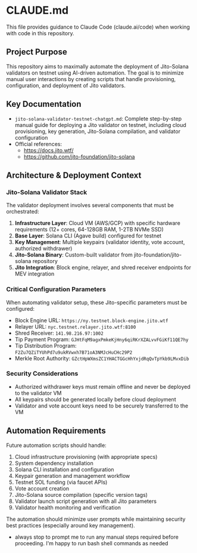 # CLAUDE.md

This file provides guidance to Claude Code (claude.ai/code) when working with code in this repository.

## Project Purpose

This repository aims to maximally automate the deployment of Jito-Solana validators on testnet using AI-driven automation. The goal is to minimize manual user interactions by creating scripts that handle provisioning, configuration, and deployment of Jito validators.

## Key Documentation

- `jito-solana-validator-testnet-chatgpt.md`: Complete step-by-step manual guide for deploying a Jito validator on testnet, including cloud provisioning, key generation, Jito-Solana compilation, and validator configuration
- Official references:
  - https://docs.jito.wtf/
  - https://github.com/jito-foundation/jito-solana

## Architecture & Deployment Context

### Jito-Solana Validator Stack
The validator deployment involves several components that must be orchestrated:

1. **Infrastructure Layer**: Cloud VM (AWS/GCP) with specific hardware requirements (12+ cores, 64-128GB RAM, 1-2TB NVMe SSD)
2. **Base Layer**: Solana CLI (Agave build) configured for testnet
3. **Key Management**: Multiple keypairs (validator identity, vote account, authorized withdrawer)
4. **Jito-Solana Binary**: Custom-built validator from jito-foundation/jito-solana repository
5. **Jito Integration**: Block engine, relayer, and shred receiver endpoints for MEV integration

### Critical Configuration Parameters
When automating validator setup, these Jito-specific parameters must be configured:
- Block Engine URL: `https://ny.testnet.block-engine.jito.wtf`
- Relayer URL: `nyc.testnet.relayer.jito.wtf:8100`
- Shred Receiver: `141.98.216.97:1002`
- Tip Payment Program: `GJHtFqM9agxPmkeKjHny6qiRKrXZALvvFGiKf11QE7hy`
- Tip Distribution Program: `F2Zu7QZiTYUhPd7u9ukRVwxh7B71oA3NMJcHuCHc29P2`
- Merkle Root Authority: `GZctHpWXmsZC1YHACTGGcHhYxjdRqQvTpYkb9LMvxDib`

### Security Considerations
- Authorized withdrawer keys must remain offline and never be deployed to the validator VM
- All keypairs should be generated locally before cloud deployment
- Validator and vote account keys need to be securely transferred to the VM

## Automation Requirements

Future automation scripts should handle:
1. Cloud infrastructure provisioning (with appropriate specs)
2. System dependency installation
3. Solana CLI installation and configuration
4. Keypair generation and management workflow
5. Testnet SOL funding (via faucet APIs)
6. Vote account creation
7. Jito-Solana source compilation (specific version tags)
8. Validator launch script generation with all Jito parameters
9. Validator health monitoring and verification

The automation should minimize user prompts while maintaining security best practices (especially around key management).
- always stop to prompt me to run any manual steps required before proceeding. I'm happy to run bash shell commands as needed